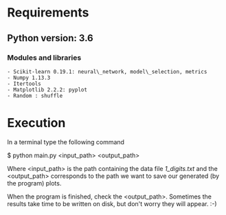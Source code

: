 # Requirements

## Python version: 3.6
### Modules and libraries
    - Scikit-learn 0.19.1: neural\_network, model\_selection, metrics
    - Numpy 1.13.3
    - Itertools
    - Matplotlib 2.2.2: pyplot
    - Random : shuffle

# Execution

In a terminal type the following command

 $ python main.py <input\_path> <output\_path>

Where <input_path> is the path containing the data file *1\_digits.txt* and the <output\_path> corresponds to the path
we want to save our generated (by the program) plots.

When the program is finished, check the <output\_path>. Sometimes the results take time to be written on disk,
but don't worry they will appear. :-)